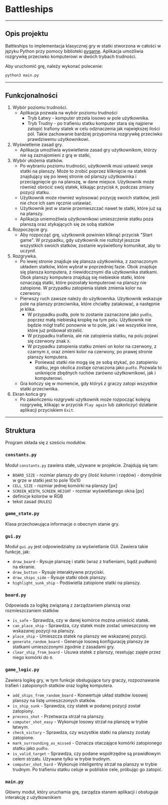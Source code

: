 # Battleships

---
## Opis projektu
Battleships to implementacja klasycznej gry w statki stworzona w całości w języku Python przy pomocy biblioteki [pygame](https://www.pygame.org/). Aplikacja umożliwia rozgrywkę przeciwko komputerowi w dwóch trybach trudności.

Aby uruchomić grę, należy wykonać polecenie:
```bash
python3 main.py
```
---

## Funkcjonalności

1. Wybór poziomu trudności.
    - Aplikacja pozwala na wybór poziomu trudności
      - Tryb Łatwy - komputer strzela losowo w pole użytkownika.
      - Tryb Trudny - po trafieniu statku komputer stara się najpierw zatopić trafiony statek w celu odznaczenia jak największej ilości pól. Takie zachowanie bardziej przypomina rozgrywkę przeciwko prawdziwemu użytkownikowi.
2. Wyświetlenie zasad gry.
    - Aplikacja umożliwia wyświetlenie zasad gry użytkownikom, którzy nie są zaznajomieni z grą w statki,
3. Wybór ułożenia statków.
    - Po wybraniu poziomu trudności, użytkownik musi ustawić swoje statki na planszy. Może to zrobić poprzez kliknięcie na statek znajdujący się po lewej stronie od planszy użytkowinka i przeciągnięcie go na planszę, w dane miejsce. Użytkownik może również obrócić swój statek, klikając przycisk `R`, podczas zmiany pozycji statku.
    - Użytkownik może również wylosować pozycję swoich statków, jeśli nie chce ich sam ręcznie ustawiać.
    - Użytkownik jest w stanie przemieszczać nawet te statki, które już są na planszy.
    - Aplikacja uniemożliwia użytkownikowi umieszczenie statku poza planszą oraz stykających się ze sobą statków
4. Rozpoczęcie gry.
    - Aby rozpocząć grę, użytkownik powinien kliknąć przycisk "Start game". W przypadku, gdy użytkownik nie rozłożył jeszcze wszystkich swoich statków, zostanie wyświetlony komunikat, aby to uczynił.
5. Rozgrywka.
   - Po lewej stronie znajduje się plansza użytkowinka, z zaznaczonym układem statków, które wybrał w poprzedniej fazie. Obok znajduje się plansza komputera, z niewidocznymi dla użytkownika statkami. Obok planszy komputera znajdują się niebieskie statki, które oznaczają statki, które pozostały komputerowi na planszy nie zatopione. W przypadku zatopienia statek zmienia kolor na czerwony.
   - Pierwszy ruch zawsze należy do użytkownika. Użytkownik wskazuje pole na planszy przeciwnika, które chciałby zatakować, a następnie je klika.
     - W przypadku pudła, pole to zostanie zaznaczone jako `pudło`, poprzez małą niebieską kropkę na tym polu. Użytkownik nie będzie mógł trafić ponownie w to pole, jak i we wszystkie inne, które już próbował strzelić.
     - W przypadku trafienia, ale nie zatopienia statku, na polu pojawi się czerwony znak `X`.
     - W przypadku zatopienia statku zmieni on kolor na czerwony, z czarnym `X`, oraz zmieni kolor na czerwony, po prawej stronie planszy komputera.
       - Ponieważ statki nie mogą się ze sobą stykać, po zatopieniu statku, jego okolica zostaje oznaczona jako `pudło`. Pozwala to uniknięcie zbędnych ruchów zarówno użytkownikowi, jak i komputerowi.
   - Gra kończy się w momencie, gdy któryś z graczy zatopi wszystkie statki przeciwnika.
6. Ekran końca gry
   - Po zakończeniu rozgrywki użytkownik może rozpocząć kolejną rozgrywkę, klikając w przycisk `Play again` lub zakończyć działanie aplikacji przyciskiem `Exit`.

---
## Struktura
Program składa się z sześciu modułów.
### `constants.py`
Moduł `constants.py` zawiera stałe, używane w projekcie. Znajdują się tam:
- `BOARD_SIZE` - rozmiar planszy do gry (ilość kolumn i rzędów) - domyślnie w grze w statki jest to pole 10x10
- `CELL_SIZE` - rozmiar jednej komórki na planszy [px]
- `SCREEN_WIDTH`, `SCREEN_HEIGHT` - rozmiar wyświetlanego okna [px]
- definicje kolorów w RGB
- tekst zasad (`RULES`)

### `game_state.py`
Klasa przechowująca informacje o obecnym stanie gry.

### `gui.py`
Moduł `gui.py` jest odpowiedzialny za wyświetlanie GUI. Zawiera takie funkcje, jak:
- `draw_board` - Rysuje planszę i statki (wraz z trafieniami, bądź pudłami) na ekranie.
- `draw_button` - Rysuje interaktywne przyciski.
- `draw_ships_side` - Rysuje statki obok planszy.
- `highlight_sunk_ship` - Podświetla zatopione statki na planszy.

### `board.py`
Odpowiada za logikę związaną z zarządzaniem planszą oraz rozmieszczaniem statków.
- `is_safe` - Sprawdza, czy w danej komórce można umieścić statek.
- `can_place_ship` - Sprawdza, czy statek może zostać umieszczony we wskazanej pozycji na planszy.
- `place_ship` - Umieszcza statek na planszy we wskazanej pozycji.
- `generate_random_board` - Generuje losową konfigurację planszy ze statkami umieszczonymi zgodnie z zasadami gry.
- `clear_ship_from_board` - Usuwa statek z planszy, resetując zajęte przez niego komórki do `0`.

### `game_logic.py`
Zawiera logikę gry, w tym funkcje obsługujące tury graczy, rozpoznawanie trafień i zatopionych statków oraz logikę komputera.
- `add_ships_from_random_board` - Konwertuje układ statków losowej planszy na listę umieszczonych statków.
- `is_ship_sunk` - Sprawdza, czy statek w podanej pozycji został zatopiony.
- `process_shot` - Przetwarza strzał na planszy.
- `computer_shot_easy` - Wykonuje losowy strzał na planszę w trybie łatwym.
- `check_victory` - Sprawdza, czy wszystkie statki na planszy zostały zatopione.
- `mark_surrounding_as_missed` - Oznacza otaczające komórki zatopionego statku jako `pudło`.
- `is_valid_target` - Sprawdza, czy podane współrzędne są prawidłowym celem strzału. Używane tylko w trybie trudnym.
- `computer_shot_hard` - Wykonuje inteligentny strzał na planszy w trybie trudnym. Po trafieniu statku celuje w pobliskie cele, próbując go zatopić.

### `main.py`
Główny moduł, który uruchamia grę, zarządza stanem aplikacji i obsługuje interakcję z użytkownikiem
